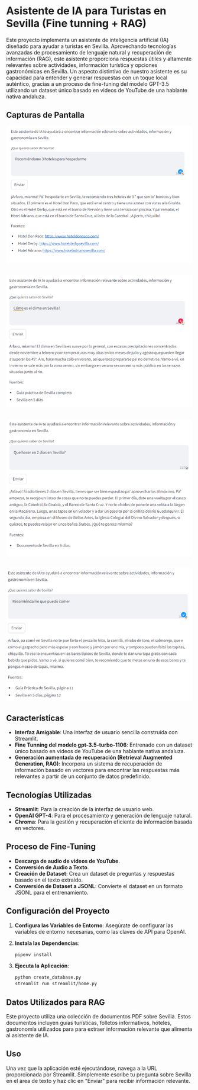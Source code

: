 # Asistente de IA para Turistas en Sevilla (Fine tunning + RAG)

Este proyecto implementa un asistente de inteligencia artificial (IA) diseñado para ayudar a turistas en Sevilla. Aprovechando tecnologías avanzadas de procesamiento de lenguaje natural y recuperación de información (RAG), este asistente proporciona respuestas útiles y altamente relevantes sobre actividades, información turística y opciones gastronómicas en Sevilla. Un aspecto distintivo de nuestro asistente es su capacidad para entender y generar respuestas con un toque local auténtico, gracias a un proceso de fine-tuning del modelo GPT-3.5 utilizando un dataset único basado en videos de YouTube de una hablante nativa andaluza.

## Capturas de Pantalla

![Hoteles en Sevilla](images/hoteles_sevilla.png)

##
![Clima en Sevilla](images/clima_sevilla.png)

##
![2 días en Sevilla](images/2dias_sevilla.png)

##
![Que comer en Sevilla](images/comer_sevilla.png)


## Características

- **Interfaz Amigable**: Una interfaz de usuario sencilla construida con Streamlit.
- **Fine Tunning del modelo gpt-3.5-turbo-1106**: Entrenado con un dataset único basado en videos de YouTube de una hablante nativa andaluza.
- **Generación aumentada de recuperación (Retrieval Augmented Generation, RAG)**: Incorpora un sistema de recuperación de información basado en vectores para encontrar las respuestas más relevantes a partir de un conjunto de datos predefinido.


## Tecnologías Utilizadas

- **Streamlit**: Para la creación de la interfaz de usuario web.
- **OpenAI GPT-4**: Para el procesamiento y generación de lenguaje natural.
- **Chroma**: Para la gestión y recuperación eficiente de información basada en vectores.


## Proceso de Fine-Tuning
- **Descarga de audio de videos de YouTube**.
- **Conversión de Audio a Texto**.
- **Creación de Dataset**: Crea un dataset de preguntas y respuestas basado en el texto extraído.
- **Conversión de Dataset a JSONL**: Convierte el dataset en un formato JSONL para el entrenamiento.



## Configuración del Proyecto

1. **Configura las Variables de Entorno**:
Asegúrate de configurar las variables de entorno necesarias, como las claves de API para OpenAI.

2. **Instala las Dependencias**:
    ```bash
    pipenv install
    ```

3. **Ejecuta la Aplicación**:
    ```bash
    python create_database.py
    streamlit run streamlit/home.py
    ```

## Datos Utilizados para RAG
Este proyecto utiliza una colección de documentos PDF sobre Sevilla. Estos documentos incluyen guías turísticas, folletos informativos, hoteles, gastronomía utilizados para para extraer información relevante que alimenta al asistente de IA.


## Uso
Una vez que la aplicación esté ejecutándose, navega a la URL proporcionada por Streamlit. Simplemente escribe tu pregunta sobre Sevilla en el área de texto y haz clic en "Enviar" para recibir información relevante.